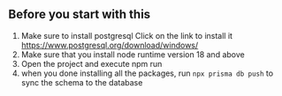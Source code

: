 ## Before you start with this
1. Make sure to install postgresql
Click on the link to install it https://www.postgresql.org/download/windows/
2. Make sure that you install node runtime version 18 and above
3. Open the project and execute npm run
4. when you done installing all the packages,
run `npx prisma db push` to sync the schema to the database